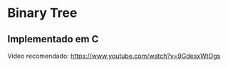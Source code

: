# Binary Tree
## Implementado em C


Vídeo recomendado: <a>https://www.youtube.com/watch?v=9GdesxWtOgs</a>